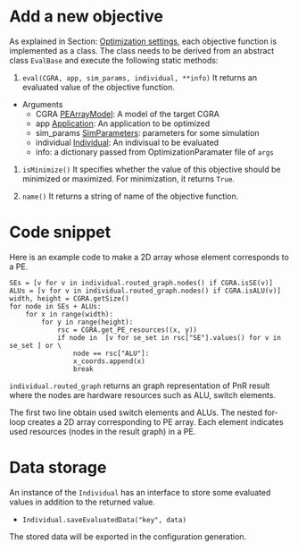 # Add a new objective
As explained in Section: [Optimization settings](./opt_params.md),
each objective function is implemented as a class.
The class needs to be derived from an abstract class `EvalBase` and execute the following static methods:
1. `eval(CGRA, app, sim_params, individual, **info)`
It returns an evaluated value of the objective function.
* Arguments
	* CGRA [PEArrayModel](../PEArrayModel.py): A model of the target CGRA
	* app [Application](../Application.py): An application to be optimized
	* sim_params [SimParameters](../SimParameters.py): parameters for some simulation
	* individual [Individual](../Individual.py): An indivisual to be evaluated
	* info: a dictionary passed from OptimizationParamater file of `args`

1. `isMinimize()`
It specifies whether the value of this objective should be minimized or maximized.
For minimization, it returns `True`.

1. `name()`
It returns a string of name of the objective function.

# Code snippet
Here is an example code to make a 2D array whose element corresponds to a PE.

```
SEs = [v for v in individual.routed_graph.nodes() if CGRA.isSE(v)]
ALUs = [v for v in individual.routed_graph.nodes() if CGRA.isALU(v)]
width, height = CGRA.getSize()
for node in SEs + ALUs:
	for x in range(width):
		for y in range(height):
			rsc = CGRA.get_PE_resources((x, y))
			if node in  [v for se_set in rsc["SE"].values() for v in se_set ] or \
				node == rsc["ALU"]:
				x_coords.append(x)
				break
```
`individual.routed_graph` returns an graph representation of PnR result where the nodes are hardware resources such as ALU, switch elements.

The first two line obtain used switch elements and ALUs.
The nested for-loop creates a 2D array corresponding to PE array.
Each element indicates used resources (nodes in the result graph) in a PE.


# Data storage 
An instance of the `Individual` has an interface to store some evaluated values in addition to the returned value.

* `Individual.saveEvaluatedData("key", data)`

The stored data will be exported in the configuration generation.


